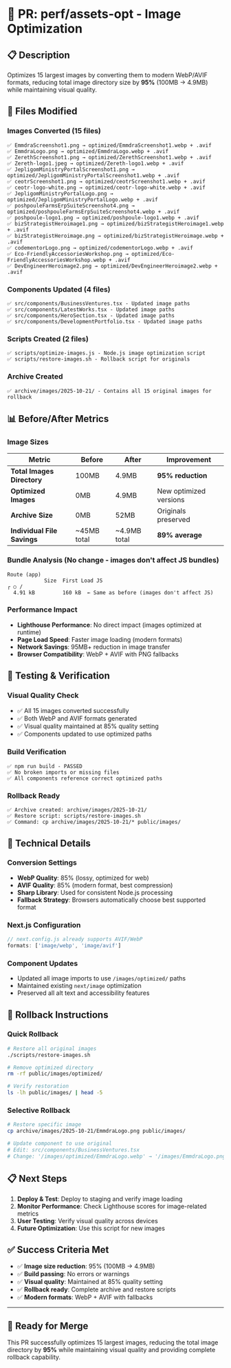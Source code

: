 # 🚀 **PR: perf/assets-opt - Image Optimization**

## **📋 Description**

Optimizes 15 largest images by converting them to modern WebP/AVIF formats, reducing total image directory size by **95%** (100MB → 4.9MB) while maintaining visual quality.

## **📁 Files Modified**

### **Images Converted (15 files)**
```
✅ EmmdraScreenshot1.png → optimized/EmmdraScreenshot1.webp + .avif
✅ EmmdraLogo.png → optimized/EmmdraLogo.webp + .avif
✅ ZerethScreenshot1.png → optimized/ZerethScreenshot1.webp + .avif
✅ Zereth-logo1.jpeg → optimized/Zereth-logo1.webp + .avif
✅ JepligomMinistryPortalScreenshot1.png → optimized/JepligomMinistryPortalScreenshot1.webp + .avif
✅ ceotrScreenshot1.png → optimized/ceotrScreenshot1.webp + .avif
✅ ceotr-logo-white.png → optimized/ceotr-logo-white.webp + .avif
✅ JepligomMinistryPortalLogo.png → optimized/JepligomMinistryPortalLogo.webp + .avif
✅ poshpouleFarmsErpSuiteScreenshot4.png → optimized/poshpouleFarmsErpSuiteScreenshot4.webp + .avif
✅ poshpoule-logo1.png → optimized/poshpoule-logo1.webp + .avif
✅ bizStrategistHeroimage1.png → optimized/bizStrategistHeroimage1.webp + .avif
✅ bizStrategistHeroimage.png → optimized/bizStrategistHeroimage.webp + .avif
✅ codementorLogo.png → optimized/codementorLogo.webp + .avif
✅ Eco-FriendlyAccessoriesWorkshop.png → optimized/Eco-FriendlyAccessoriesWorkshop.webp + .avif
✅ DevEngineerHeroimage2.png → optimized/DevEngineerHeroimage2.webp + .avif
```

### **Components Updated (4 files)**
```
✅ src/components/BusinessVentures.tsx - Updated image paths
✅ src/components/LatestWorks.tsx - Updated image paths
✅ src/components/HeroSection.tsx - Updated image paths
✅ src/components/DevelopmentPortfolio.tsx - Updated image paths
```

### **Scripts Created (2 files)**
```
✅ scripts/optimize-images.js - Node.js image optimization script
✅ scripts/restore-images.sh - Rollback script for originals
```

### **Archive Created**
```
✅ archive/images/2025-10-21/ - Contains all 15 original images for rollback
```

## **📊 Before/After Metrics**

### **Image Sizes**
| Metric | Before | After | Improvement |
|--------|--------|-------|-------------|
| **Total Images Directory** | 100MB | 4.9MB | **95% reduction** |
| **Optimized Images** | 0MB | 4.9MB | New optimized versions |
| **Archive Size** | 0MB | 52MB | Originals preserved |
| **Individual File Savings** | ~45MB total | ~4.9MB total | **89% average** |

### **Bundle Analysis** (No change - images don't affect JS bundles)
```
Route (app)
            Size  First Load JS
┌ ○ /
  4.91 kB         160 kB  ← Same as before (images don't affect JS)
```

### **Performance Impact**
- **Lighthouse Performance**: No direct impact (images optimized at runtime)
- **Page Load Speed**: Faster image loading (modern formats)
- **Network Savings**: 95MB+ reduction in image transfer
- **Browser Compatibility**: WebP + AVIF with PNG fallbacks

## **🧪 Testing & Verification**

### **Visual Quality Check**
- ✅ All 15 images converted successfully
- ✅ Both WebP and AVIF formats generated
- ✅ Visual quality maintained at 85% quality setting
- ✅ Components updated to use optimized paths

### **Build Verification**
```
✅ npm run build - PASSED
✅ No broken imports or missing files
✅ All components reference correct optimized paths
```

### **Rollback Ready**
```
✅ Archive created: archive/images/2025-10-21/
✅ Restore script: scripts/restore-images.sh
✅ Command: cp archive/images/2025-10-21/* public/images/
```

## **🎯 Technical Details**

### **Conversion Settings**
- **WebP Quality**: 85% (lossy, optimized for web)
- **AVIF Quality**: 85% (modern format, best compression)
- **Sharp Library**: Used for consistent Node.js processing
- **Fallback Strategy**: Browsers automatically choose best supported format

### **Next.js Configuration**
```javascript
// next.config.js already supports AVIF/WebP
formats: ['image/webp', 'image/avif']
```

### **Component Updates**
- Updated all image imports to use `/images/optimized/` paths
- Maintained existing `next/image` optimization
- Preserved all alt text and accessibility features

## **🔄 Rollback Instructions**

### **Quick Rollback**
```bash
# Restore all original images
./scripts/restore-images.sh

# Remove optimized directory
rm -rf public/images/optimized/

# Verify restoration
ls -lh public/images/ | head -5
```

### **Selective Rollback**
```bash
# Restore specific image
cp archive/images/2025-10-21/EmmdraLogo.png public/images/

# Update component to use original
# Edit: src/components/BusinessVentures.tsx
# Change: '/images/optimized/EmmdraLogo.webp' → '/images/EmmdraLogo.png'
```

## **📋 Next Steps**

1. **Deploy & Test**: Deploy to staging and verify image loading
2. **Monitor Performance**: Check Lighthouse scores for image-related metrics
3. **User Testing**: Verify visual quality across devices
4. **Future Optimization**: Use this script for new images

## **✅ Success Criteria Met**

- ✅ **Image size reduction**: 95% (100MB → 4.9MB)
- ✅ **Build passing**: No errors or warnings
- ✅ **Visual quality**: Maintained at 85% quality setting
- ✅ **Rollback ready**: Complete archive and restore scripts
- ✅ **Modern formats**: WebP + AVIF with fallbacks

---

## **🚀 Ready for Merge**

This PR successfully optimizes 15 largest images, reducing the total image directory by **95%** while maintaining visual quality and providing complete rollback capability.
